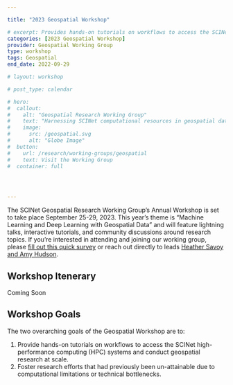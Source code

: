 ```yaml
---

title: "2023 Geospatial Workshop"

# excerpt: Provides hands-on tutorials on workflows to access the SCINet HPC systems and conduct geospatial research at scale and fosters geospatial research efforts.
categories: [2023 Geospatial Workshop]  
provider: Geospatial Working Group
type: workshop
tags: Geospatial
end_date: 2022-09-29  

# layout: workshop

# post_type: calendar

# hero:
#  callout:
#    alt: "Geospatial Research Working Group"
#    text: "Harnessing SCINet computational resources in geospatial data science to further sustainable and intensified agriculture"
#    image:
#      src: /geospatial.svg
#      alt: "Globe Image"
#  button:
#    url: /research/working-groups/geospatial
#    text: Visit the Working Group
#  container: full




---
```


The SCINet Geospatial Research Working Group’s Annual Workshop is set to take place September 25-29, 2023. This year’s theme is “Machine Learning and Deep Learning with Geospatial Data” and will feature lightning talks, interactive tutorials, and community discussions around research topics. If you’re interested in attending and joining our working group, please [fill out this quick survey](https://forms.office.com/g/L1aZmGdu0R) or reach out directly to leads [Heather Savoy and Amy Hudson](mailto:heather.savoy@usda.gov,amy.hudson@usda.gov?subject=SCINet%20Geospatial%20Working%20Group).<!--excerpt-->   

## Workshop Itenerary

Coming Soon

## Workshop Goals

The two overarching goals of the Geospatial Workshop are to:

1. Provide hands-on tutorials on workflows to access the SCINet high-performance computing (HPC) systems and conduct geospatial research at scale.
1. Foster research efforts that had previously been un-attainable due to computational limitations or technical bottlenecks. 






<br>
